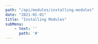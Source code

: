 ```yaml
---
path: "/api/modules/installing-modules"
date: "2021-01-01"
title: "Installing Modules"
subMenu: 
    - text: ''
      path: '#'
---
```


